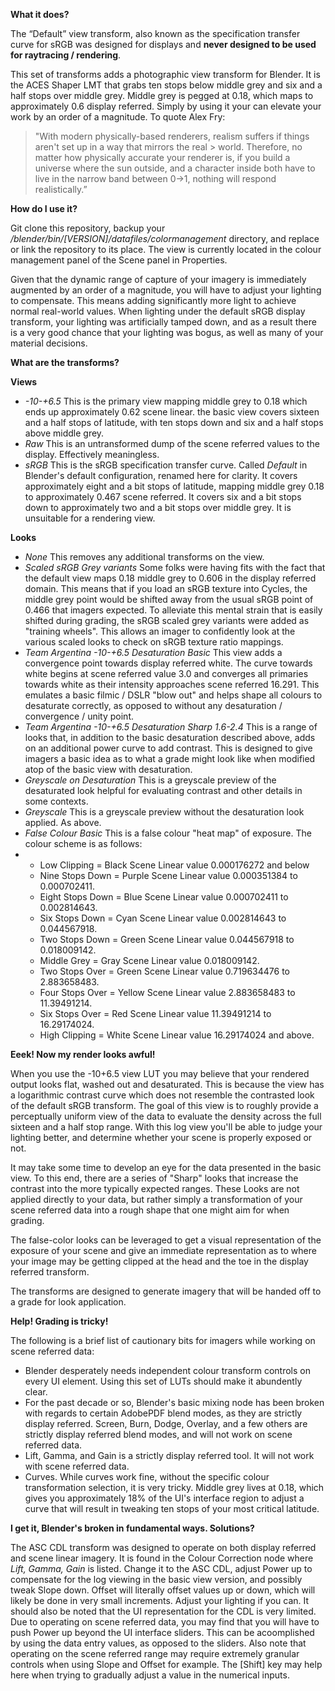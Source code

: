 **What it does?**

The “Default” view transform, also known as the specification transfer curve for sRGB was designed for displays and **never designed to be used for raytracing / rendering**.

This set of transforms adds a photographic view transform for Blender. It is the ACES Shaper LMT that grabs ten stops below middle grey
and six and a half stops over middle grey. Middle grey is pegged at 0.18, which maps to approximately 0.6
display referred. Simply by using it your can elevate your work by an order of a magnitude. To quote Alex Fry:

> "With modern physically-based renderers, realism suffers if things aren't set up in a way that mirrors the real > world. Therefore, no matter how physically accurate your renderer is, if you build a universe where the sun 
> outside, and a character inside both have to live in the narrow band between 0->1, nothing will respond
> realistically.”

**How do I use it?**

Git clone this repository, backup your */blender/bin/[VERSION]/datafiles/colormanagement* directory, and replace or link the repository to its place. The view is currently located in the colour management panel of the Scene panel in Properties.

Given that the dynamic range of capture of your imagery is immediately augmented by an order of a magnitude, you will have to adjust your lighting to compensate. This means adding significantly more light to achieve normal real-world values. When lighting under the default sRGB display transform, your lighting was artificially tamped down, and as a result there is a very good chance that your lighting was bogus, as well as many of your material decisions.

**What are the transforms?**

**Views**
 * *-10-+6.5* This is the primary view mapping middle grey to 0.18 which ends up approximately 0.62 scene linear.
 the basic view covers sixteen and a half stops of latitude, with ten stops down and six and a half stops above
 middle grey.
 * *Raw* This is an untransformed dump of the scene referred values to the display. Effectively meaningless.
 * *sRGB* This is the sRGB specification transfer curve. Called *Default* in Blender's default configuration,
 renamed here for clarity. It covers approximately eight and a bit stops of latitude, mapping middle grey 0.18 to
 approximately 0.467 scene referred. It covers six and a bit stops down to approximately two and a bit stops over
 middle grey. It is unsuitable for a rendering view.
 
**Looks**
 * *None* This removes any additional transforms on the view.
 * *Scaled sRGB Grey variants* Some folks were having fits with the fact that the default view maps 0.18 middle grey to 0.606 in the display referred domain. This means that if you load an sRGB texture into Cycles, the middle grey point would be shifted away from the usual sRGB point of 0.466 that imagers expected. To alleviate this mental strain that is easily shifted during grading, the sRGB scaled grey variants were added as "training wheels". This allows an imager to confidently look at the various scaled looks to check on sRGB texture ratio mappings.
 * *Team Argentina -10-+6.5 Desaturation Basic* This view adds a convergence point towards display referred white. The curve towards white begins at scene referred value 3.0 and converges all primaries towards white as their intensity approaches scene referred 16.291. This emulates a basic filmic / DSLR "blow out" and helps shape all colours to desaturate correctly, as opposed to without any desaturation / convergence / unity point.
 * *Team Argentina -10-+6.5 Desaturation Sharp 1.6-2.4* This is a range of looks that, in addition to the basic desaturation described above, adds on an additional power curve to add contrast. This is designed to give imagers a basic idea as to what a grade might look like when modified atop of the basic view with desaturation.
 * *Greyscale on Desaturation* This is a greyscale preview of the desaturated look helpful for evaluating contrast and other details in some contexts.
 * *Greyscale* This is a greyscale preview without the desaturation look applied. As above.
 * *False Colour Basic* This is a false colour "heat map" of exposure. The colour scheme is as follows:
 * * Low Clipping = Black        Scene Linear value 0.000176272 and below
   * Nine Stops Down = Purple    Scene Linear value 0.000351384 to 0.000702411.
   * Eight Stops Down = Blue     Scene Linear value 0.000702411 to 0.002814643.
   * Six Stops Down = Cyan       Scene Linear value 0.002814643 to 0.044567918.
   * Two Stops Down = Green      Scene Linear value 0.044567918 to 0.018009142.
   * Middle Grey = Gray          Scene Linear value 0.018009142.
   * Two Stops Over = Green      Scene Linear value 0.719634476 to 2.883658483.
   * Four Stops Over = Yellow    Scene Linear value 2.883658483 to 11.39491214.
   * Six Stops Over = Red        Scene Linear value 11.39491214 to 16.29174024.
   * High Clipping = White       Scene Linear value 16.29174024 and above.

**Eeek! Now my render looks awful!**

When you use the -10+6.5 view LUT you may believe that your rendered output looks flat, washed out and desaturated. This is because the view has a logarithmic contrast curve which does not resemble the contrasted look of the default sRGB transform. The goal of this view is to roughly provide a perceptually uniform view of the data to evaluate the density across the full sixteen and a half stop range. With this log view you'll be able to judge your lighting better, and determine whether your scene is properly exposed or not.

It may take some time to develop an eye for the data presented in the basic view. To this end, there are a series of "Sharp" looks that increase the contrast into the more typically expected ranges. These Looks are not applied directly to your data, but rather simply a transformation of your scene referred data into a rough shape that one might aim for when grading.

The false-color looks can be leveraged to get a visual representation of the exposure of your scene and give an immediate representation as to where your image may be getting clipped at the head and the toe in the display referred transform.

The transforms are designed to generate imagery that will be handed off to a grade for look application.

**Help! Grading is tricky!**

The following is a brief list of cautionary bits for imagers while working on scene referred data:
 * Blender desperately needs independent colour transform controls on every UI element. Using this set of LUTs should make it abundently clear.
 * For the past decade or so, Blender's basic mixing node has been broken with regards to certain AdobePDF blend modes, as they are strictly display referred. Screen, Burn, Dodge, Overlay, and a few others are strictly display referred blend modes, and will not work on scene referred data.
 * Lift, Gamma, and Gain is a strictly display referred tool. It will not work with scene referred data.
 * Curves. While curves work fine, without the specific colour transformation selection, it is very tricky. Middle
grey lives at 0.18, which gives you approximately 18% of the UI's interface region to adjust a curve that will
result in tweaking ten stops of your most critical latitude.

**I get it, Blender's broken in fundamental ways. Solutions?**

The ASC CDL transform was designed to operate on both display referred and scene linear imagery. It is found in
the Colour Correction node where *Lift, Gamma, Gain* is listed. Change it to the ASC CDL, adjust Power up to
compensate for the log viewing in the basic view version, and possibly tweak Slope down. Offset will literally
offset values up or down, which will likely be done in very small increments. Adjust your lighting if you can. It should also be noted that the UI representation for the CDL is very limited. Due to operating on scene referred data, you may find that you will have to push Power up beyond the UI interface sliders. This can be acoomplished by using the data entry values, as opposed to the sliders. Also note that operating on the scene referred range may require extremely granular controls when using Slope and Offset for example. The [Shift] key may help here when trying to gradually adjust a value in the numerical inputs.
